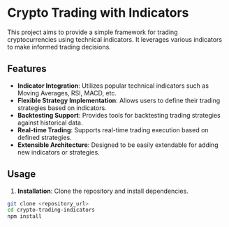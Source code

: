 # Crypto Trading with Indicators

This project aims to provide a simple framework for trading cryptocurrencies using technical indicators. It leverages various indicators to make informed trading decisions.

## Features

- **Indicator Integration**: Utilizes popular technical indicators such as Moving Averages, RSI, MACD, etc.
- **Flexible Strategy Implementation**: Allows users to define their trading strategies based on indicators.
- **Backtesting Support**: Provides tools for backtesting trading strategies against historical data.
- **Real-time Trading**: Supports real-time trading execution based on defined strategies.
- **Extensible Architecture**: Designed to be easily extendable for adding new indicators or strategies.

## Usage

1. **Installation**: Clone the repository and install dependencies.

```bash
git clone <repository_url>
cd crypto-trading-indicators
npm install
